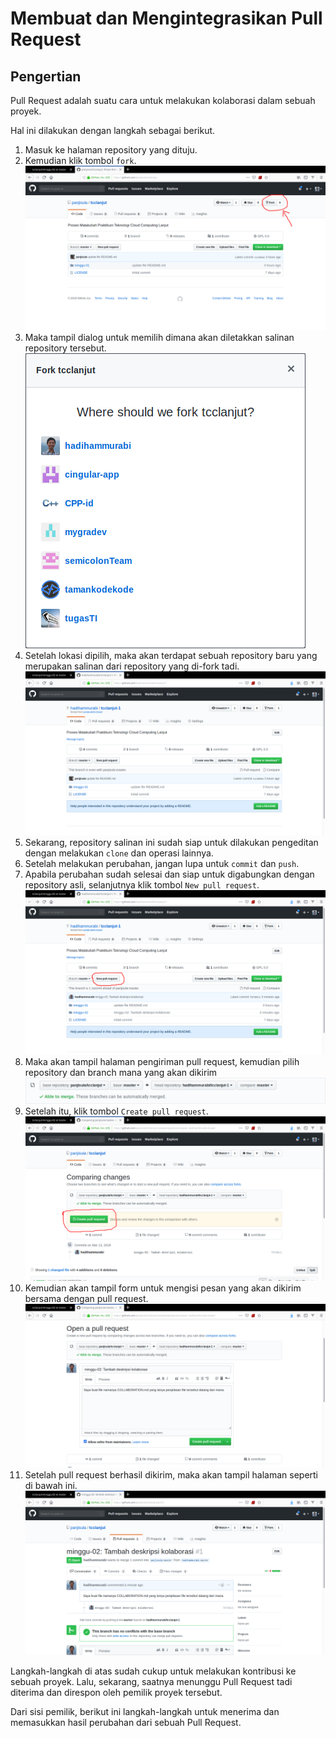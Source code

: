 # Membuat dan Mengintegrasikan Pull Request

## Pengertian
Pull Request adalah suatu cara untuk melakukan kolaborasi dalam sebuah proyek.

Hal ini dilakukan dengan langkah sebagai berikut.
1. Masuk ke halaman repository yang dituju.
2. Kemudian klik tombol `fork`.
![Tombol Fork](https://github.com/hadihammurabi/tcclanjut/raw/master/minggu-02/forkbtn.png)
3. Maka tampil dialog untuk memilih dimana akan diletakkan salinan repository tersebut.
![Dialog Fork](https://github.com/hadihammurabi/tcclanjut/raw/master/minggu-02/forkpopup.png)
4. Setelah lokasi dipilih, maka akan terdapat sebuah repository baru yang merupakan salinan dari repository yang di-fork tadi.
![Hasil Fork](https://github.com/hadihammurabi/tcclanjut/raw/master/minggu-02/forkresult.png)
5. Sekarang, repository salinan ini sudah siap untuk dilakukan pengeditan dengan melakukan `clone` dan operasi lainnya.
6. Setelah melakukan perubahan, jangan lupa untuk `commit` dan `push`.
7. Apabila perubahan sudah selesai dan siap untuk digabungkan dengan repository asli, selanjutnya klik tombol `New pull request`.
![Tombol New pull Request](https://github.com/hadihammurabi/tcclanjut/raw/master/minggu-02/prbtn.png)
8. Maka akan tampil halaman pengiriman pull request, kemudian pilih repository dan branch mana yang akan dikirim 
![Pemilihan repository dan branch](https://github.com/hadihammurabi/tcclanjut/raw/master/minggu-02/prconfig.png)
9. Setelah itu, klik tombol `Create pull request`.
![Tombol Create pull request](https://github.com/hadihammurabi/tcclanjut/raw/master/minggu-02/prsendbtn.png)
10. Kemudian akan tampil form untuk mengisi pesan yang akan dikirim bersama dengan pull request.
![Form pesan pull request](https://github.com/hadihammurabi/tcclanjut/raw/master/minggu-02/prmsg.png)
11. Setelah pull request berhasil dikirim, maka akan tampil halaman seperti di bawah ini.
![Pull request result](https://github.com/hadihammurabi/tcclanjut/raw/master/minggu-02/prresult.png)

Langkah-langkah di atas sudah cukup untuk melakukan kontribusi ke sebuah proyek.
Lalu, sekarang, saatnya menunggu Pull Request tadi diterima dan direspon oleh pemilik proyek tersebut.

Dari sisi pemilik, berikut ini langkah-langkah untuk menerima dan memasukkan hasil perubahan dari sebuah Pull Request.


